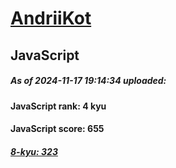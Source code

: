 # [AndriiKot](https://www.codewars.com/users/AndriiKot) 
## JavaScript

##### As of 2024-11-17 19:14:34 uploaded:

#### JavaScript rank: 4 kyu

#### JavaScript score: 655

##### [8-kyu: 323](https://github.com/AndriiKot/JavaScript__CodeWars/tree/main/kyu-8)

